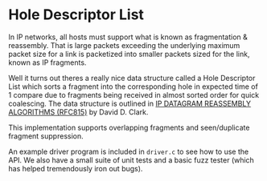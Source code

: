 # Hole Descriptor List

In IP networks, all hosts must support what is known as fragmentation & reassembly. That is large packets exceeding the underlying maximum packet size for a link is packetized into smaller packets sized for the link, known as IP fragments.

Well it turns out theres a really nice data structure called a Hole Descriptor List which sorts a fragment into the corresponding hole in expected time of 1 compare due to fragments being received in almost sorted order for quick coalescing. The data structure is outlined in [IP DATAGRAM REASSEMBLY ALGORITHMS (RFC815)](https://datatracker.ietf.org/doc/html/rfc815) by David D. Clark.

This implementation supports overlapping fragments and seen/duplicate fragment suppression.

An example driver program is included in `driver.c` to see how to use the API. We also have a small suite of unit tests and a basic fuzz tester (which has helped tremendously iron out bugs).
